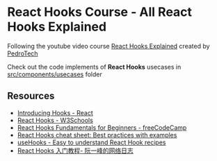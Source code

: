 # React Hooks Course - All React Hooks Explained

Following the youtube video course [React Hooks Explained](https://youtu.be/LlvBzyy-558) created by [PedroTech](https://www.youtube.com/@PedroTechnologies)

Check out the code implements of **React Hooks** usecases in [src/components/usecases](./src/components/usecases) folder

## Resources

- [Introducing Hooks - React](https://legacy.reactjs.org/docs/hooks-intro.html)
- [React Hooks - W3Schools](https://www.w3schools.com/react/react_hooks.asp)
- [React Hooks Fundamentals for Beginners - freeCodeCamp](https://www.freecodecamp.org/news/react-hooks-fundamentals/)
- [React Hooks cheat sheet: Best practices with examples](https://blog.logrocket.com/react-hooks-cheat-sheet-solutions-common-problems/)
- [useHooks - Easy to understand React Hook recipes](https://usehooks.com/)
- [React Hooks 入门教程- 阮一峰的网络日志](https://www.ruanyifeng.com/blog/2019/09/react-hooks.html)

